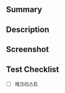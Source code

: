 ## Summary

<!-- 작업한 내용을 간단히 작성해주세요. -->

## Description

<!-- 작업한 내용을 자세히 작성해주세요. : 변경된 코드 등 -->

## Screenshot

<!-- 실행 결과 스크린샷을 올려주세요. -->

## Test Checklist

<!-- 확인해야 할 체크리스트를 작성해주세요. -->

- [ ] 체크리스트
